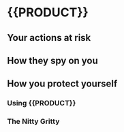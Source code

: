# {{PRODUCT}}


## Your actions at risk

## How they spy on you

## How you protect yourself

### Using {{PRODUCT}}

### The Nitty Gritty
